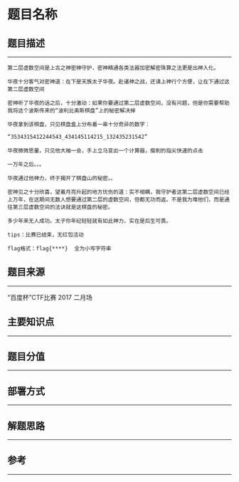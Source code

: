 # 题目名称

## 题目描述
---
```
第二层虚数空间是上古之神密神守护，密神精通各类法器加密解密珠算之法更是出神入化。

华夜十分客气对密神道：在下是天族太子华夜。赴诸神之战，还请上神行个方便，让在下通过这第二层虚数空间

密神听了华夜的话之后，十分激动：如果你要通过第二层虚数空间，没有问题，但是你需要帮助我将这个波斯传来的“波利比奥斯棋盘”上的秘密解决掉 

华夜拿到该棋盘，只见棋盘盒上分布着一串十分奇异的数字：

“3534315412244543_434145114215_132435231542”

华夜微微思量，只见他大袖一会，手上立马变出一个计算器，瘦削的指尖快速的点击

一万年之后。。。

华夜通过他神力，终于揭开了棋盘山的秘密。。

密神见之十分欣喜，望着月亮升起的地方忧伤的道：实不相瞒，我守护者这第二层虚数空间已经上万年，在这期间无数人想要通过第二层的虚数空间，但都无功而返。不是我为难他们，而是通往第三层虚数空间的法诀就是这棋盘的秘密。

多少年来无人成功。太子你年纪轻轻就有如此神力，实在是后生可畏。

tips：比赛已结束，无红包活动

flag格式：flag{****}  全为小写字符串
```

## 题目来源
---
“百度杯”CTF比赛 2017 二月场

## 主要知识点
---


## 题目分值
---


## 部署方式
---


## 解题思路
---


## 参考
---

